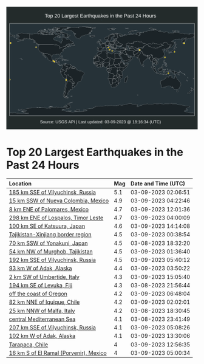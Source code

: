 ![Map](./map.png)

# Top 20 Largest Earthquakes in the Past 24 Hours

| Location | Mag | Date and Time (UTC) |
|:---|:---|:---|
| [185 km SSE of Vilyuchinsk, Russia](https://earthquake.usgs.gov/earthquakes/eventpage/us7000jick) | 5.1 | 03-09-2023 02:06:51 |
| [15 km SSW of Nueva Colombia, Mexico](https://earthquake.usgs.gov/earthquakes/eventpage/us7000jidj) | 4.9 | 03-09-2023 04:22:46 |
| [8 km ENE of Palomares, Mexico](https://earthquake.usgs.gov/earthquakes/eventpage/us7000jifx) | 4.7 | 03-09-2023 12:01:36 |
| [298 km ENE of Lospalos, Timor Leste](https://earthquake.usgs.gov/earthquakes/eventpage/us7000jidg) | 4.7 | 03-09-2023 04:00:09 |
| [100 km SE of Katsuura, Japan](https://earthquake.usgs.gov/earthquakes/eventpage/us7000jigd) | 4.6 | 03-09-2023 14:14:08 |
| [Tajikistan-Xinjiang border region](https://earthquake.usgs.gov/earthquakes/eventpage/us7000jibw) | 4.5 | 03-09-2023 00:38:54 |
| [70 km SSW of Yonakuni, Japan](https://earthquake.usgs.gov/earthquakes/eventpage/us7000ji95) | 4.5 | 03-08-2023 18:32:20 |
| [54 km NW of Murghob, Tajikistan](https://earthquake.usgs.gov/earthquakes/eventpage/us7000jicf) | 4.5 | 03-09-2023 01:36:40 |
| [192 km SSE of Vilyuchinsk, Russia](https://earthquake.usgs.gov/earthquakes/eventpage/us7000jiec) | 4.5 | 03-09-2023 05:40:12 |
| [93 km W of Adak, Alaska](https://earthquake.usgs.gov/earthquakes/eventpage/us7000jidi) | 4.4 | 03-09-2023 03:50:22 |
| [2 km SW of Umbertide, Italy](https://earthquake.usgs.gov/earthquakes/eventpage/us7000jiim) | 4.3 | 03-09-2023 15:05:40 |
| [194 km SE of Levuka, Fiji](https://earthquake.usgs.gov/earthquakes/eventpage/us7000jiax) | 4.3 | 03-08-2023 21:56:44 |
| [off the coast of Oregon](https://earthquake.usgs.gov/earthquakes/eventpage/us7000jiem) | 4.2 | 03-09-2023 06:48:04 |
| [82 km NNE of Iquique, Chile](https://earthquake.usgs.gov/earthquakes/eventpage/us7000jicj) | 4.2 | 03-09-2023 02:02:01 |
| [25 km NNW of Malfa, Italy](https://earthquake.usgs.gov/earthquakes/eventpage/us7000ji93) | 4.2 | 03-08-2023 18:30:45 |
| [central Mediterranean Sea](https://earthquake.usgs.gov/earthquakes/eventpage/us7000jibi) | 4.1 | 03-08-2023 23:41:49 |
| [207 km SSE of Vilyuchinsk, Russia](https://earthquake.usgs.gov/earthquakes/eventpage/us7000jied) | 4.1 | 03-09-2023 05:08:26 |
| [102 km W of Adak, Alaska](https://earthquake.usgs.gov/earthquakes/eventpage/us7000jig7) | 4.1 | 03-09-2023 13:30:06 |
| [Tarapaca, Chile](https://earthquake.usgs.gov/earthquakes/eventpage/us7000jig2) | 4 | 03-09-2023 12:56:35 |
| [16 km S of El Ramal (Porvenir), Mexico](https://earthquake.usgs.gov/earthquakes/eventpage/us7000jie5) | 4 | 03-09-2023 05:00:34 |
